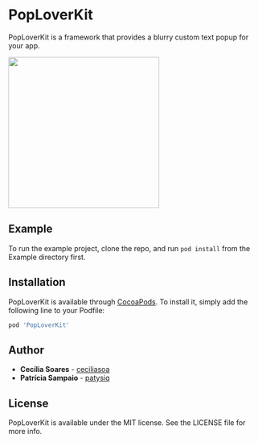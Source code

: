 # PopLoverKit

PopLoverKit is a framework that provides a blurry custom text popup for your app.

<img src="https://user-images.githubusercontent.com/52798996/127658086-0f9ba9c4-a1d6-4861-93cb-690df8eb1924.png" width="300">

## Example

To run the example project, clone the repo, and run `pod install` from the Example directory first.


## Installation

PopLoverKit is available through [CocoaPods](https://cocoapods.org). To install
it, simply add the following line to your Podfile:

```ruby
pod 'PopLoverKit'
```

## Author

* **Cecília Soares** - [ceciliasoa](https://github.com/ceciliasoa/) 
* **Patrícia Sampaio** - [patysiq](https://github.com/patysiq)

## License

PopLoverKit is available under the MIT license. See the LICENSE file for more info.
